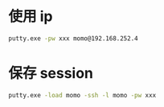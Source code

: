 # 使用 ip

``` bash
putty.exe -pw xxx momo@192.168.252.4
```

# 保存 session

``` bash
putty.exe -load momo -ssh -l momo -pw xxx
```
